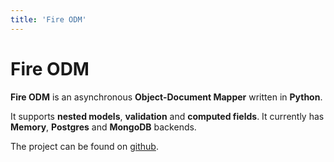 ```yaml
---
title: 'Fire ODM'
---
```


# Fire ODM

__Fire ODM__ is an asynchronous __Object-Document Mapper__ written in __Python__.

It supports __nested models__, __validation__ and __computed fields__.
It currently has __Memory__, __Postgres__ and __MongoDB__ backends.

The project can be found on [github](https://github.com/sugarush/fire-odm).
